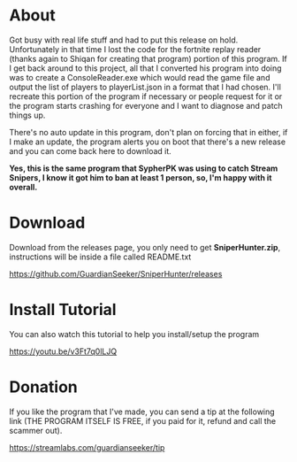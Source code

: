 # About
Got busy with real life stuff and had to put this release on hold. Unfortunately in that time I lost the code for the fortnite replay reader (thanks again to Shiqan for creating that program) portion of this program. If I get back around to this project, all that I converted his program into doing was to create a ConsoleReader.exe which would read the game file and output the list of players to playerList.json in a format that I had chosen. I'll recreate this portion of the program if necessary or people request for it or the program starts crashing for everyone and I want to diagnose and patch things up.

There's no auto update in this program, don't plan on forcing that in either, if I make an update, the program alerts you on boot that there's a new release and you can come back here to download it.

**Yes, this is the same program that SypherPK was using to catch Stream Snipers, I know it got him to ban at least 1 person, so, I'm happy with it overall.**

# Download

Download from the releases page, you only need to get **SniperHunter.zip**, instructions will be inside a file called README.txt

https://github.com/GuardianSeeker/SniperHunter/releases

# Install Tutorial

You can also watch this tutorial to help you install/setup the program

https://youtu.be/v3Ft7q0lLJQ

# Donation
If you like the program that I've made, you can send a tip at the following link (THE PROGRAM ITSELF IS FREE, if you paid for it, refund and call the scammer out).

https://streamlabs.com/guardianseeker/tip
